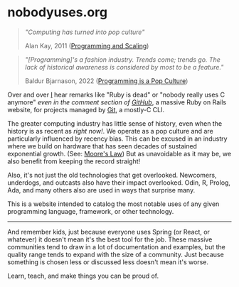 # nobodyuses.org

> _"Computing has turned into pop culture"_
>
> Alan Kay, 2011 ([Programming and Scaling][kay-2011])

> _"[Programming]'s a fashion industry. Trends come; trends go. The lack of
> historical awareness is considered by most to be a feature."_
>
> Baldur Bjarnason, 2022 ([Programming is a Pop Culture][baldur-2022])
 
Over and over [I][bp] hear remarks like "Ruby is dead" or "nobody really uses C
anymore" _even in the comment section of [GitHub][gh]_, a massive Ruby on Rails
website, for projects managed by [Git][git], a mostly-C CLI.

The greater computing industry has little sense of history, even when the
history is as recent as _right now!_. We operate as a pop culture and are
particularly influenced by recency bias. This can be excused in an industry
where we build on hardware that has seen decades of sustained exponential
growth. (See: [Moore's Law][moore]) But as unavoidable as it may be, we also
benefit from keeping the record straight!

Also, it's not just the old technologies that get overlooked. Newcomers,
underdogs, and outcasts also have their impact overlooked. Odin, R, Prolog,
Ada, and many others also are used in ways that surprise many.

This is a website intended to catalog the most notable uses of any given
programming language, framework, or other technology.

---

And remember kids, just because everyone uses Spring (or React, or whatever) it
doesn't mean it's the best tool for the job. These massive communities tend to
draw in a lot of documentation and examples, but the quality range tends to
expand with the size of a community. Just because something is chosen less or
discussed less doesn't mean it's worse.

Learn, teach, and make things you can be proud of.



[baldur-2022]: https://baldurbjarnason.com/2022/programming-is-a-pop-culture/
[kay-2011]: https://www.youtube.com/watch?v=YyIQKBzIuBY

[bp]: https://github.com/booniepepper
[gh]: https://github.com/github
[git]: https://github.com/git/git
[moore]: https://en.wikipedia.org/wiki/Moore%27s_law
